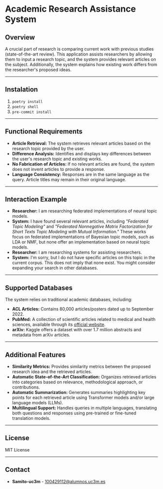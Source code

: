 # Academic Research Assistance System

## Overview
A crucial part of research is comparing current work with previous studies (state-of-the-art review). This application assists researchers by allowing them to input a research topic, and the system provides relevant articles on the subject. Additionally, the system explains how existing work differs from the researcher's proposed ideas.

---

## Instalation
1. ```poetry install```
2. ```poetry shell```
3. ```pre-commit install```

---

## Functional Requirements
- **Article Retrieval:** The system retrieves relevant articles based on the research topic provided by the user.
- **Difference Analysis:** Identifies and displays key differences between the user's research topic and existing works.
- **No Fabrication of Articles:** If no relevant articles are found, the system does not invent articles to provide a response.
- **Language Consistency:** Responses are in the same language as the query. Article titles may remain in their original language.

---

## Interaction Example
- **Researcher:** I am researching federated implementations of neural topic models.
- **System:** I have found several relevant articles, including *"Federated Topic Modeling"* and *"Federated Nonnegative Matrix Factorization for Short Texts Topic Modeling with Mutual Information."* These works focus on federated implementations of Bayesian topic models, such as LDA or NMF, but none offer an implementation based on neural topic models.
- **Researcher:** I am researching systems for assisting researchers.
- **System:** I'm sorry, but I do not have specific articles on this topic in the current corpus. This does not imply that none exist. You might consider expanding your search in other databases.

---

## Supported Databases
The system relies on traditional academic databases, including:
- **ACL Articles:** Contains 80,000 articles/posters dated up to September 2022.
- **PubMed:** A collection of scientific articles related to medical and health sciences, available through its [official website](https://pubmed.ncbi.nlm.nih.gov/).
- **arXiv:** Kaggle offers a dataset with over 1.7 million abstracts and metadata from arXiv articles.

---

## Additional Features
- **Similarity Metrics:** Provides similarity metrics between the proposed research idea and the retrieved articles.
- **Automatic State-of-the-Art Classification:** Organizes retrieved articles into categories based on relevance, methodological approach, or contributions.
- **Automatic Summarization:** Generates summaries highlighting key points for each retrieved article using Transformer models and/or large language models (LLMs).
- **Multilingual Support:**  Handles queries in multiple languages, translating both questions and responses using pre-trained or fine-tuned translation models.

---

## License
MIT License

---

## Contact
- **Samito-uc3m** - 100429112@alumnos.uc3m.es
